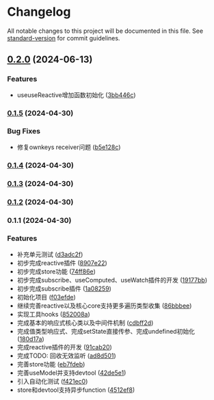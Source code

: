 # Changelog

All notable changes to this project will be documented in this file. See [standard-version](https://github.com/conventional-changelog/standard-version) for commit guidelines.

## [0.2.0](https://github.com/enforcer-squad/rex/compare/v0.1.5...v0.2.0) (2024-06-13)


### Features

* useuseReactive增加函数初始化 ([3bb446c](https://github.com/enforcer-squad/rex/commit/3bb446c8ac2d1d846e63425128bcac58574fe461))

### [0.1.5](https://github.com/enforcer-squad/rex/compare/v0.1.4...v0.1.5) (2024-04-30)


### Bug Fixes

* 修复ownkeys receiver问题 ([b5e128c](https://github.com/enforcer-squad/rex/commit/b5e128cdf0b2f6aed95ed5a8faf37f846a5c85cb))

### [0.1.4](https://github.com/enforcer-squad/rex/compare/v0.1.3...v0.1.4) (2024-04-30)

### [0.1.3](https://github.com/enforcer-squad/rex/compare/v0.1.2...v0.1.3) (2024-04-30)

### [0.1.2](https://enforcer/enforcer-squad/rex/compare/v0.1.1...v0.1.2) (2024-04-30)

### 0.1.1 (2024-04-30)


### Features

* 补充单元测试 ([d3adc2f](https://enforcer/enforcer-squad/rex/commit/d3adc2f54c1fec3a3f88c16cddd5799458851275))
* 初步完成reactive插件 ([8907e22](https://enforcer/enforcer-squad/rex/commit/8907e228cf2974785274d7b457c17b28f7dabb09))
* 初步完成store功能 ([74ff86e](https://enforcer/enforcer-squad/rex/commit/74ff86e6858e1dacc6e6b966044743d9f2f412a8))
* 初步完成subscribe、useComputed、useWatch插件的开发 ([19177bb](https://enforcer/enforcer-squad/rex/commit/19177bb4039c9ed022d98741299b09b0414b70f1))
* 初步完成subscribe插件 ([1a08259](https://enforcer/enforcer-squad/rex/commit/1a0825989f227c71de9eacb1978cd605c01a8793))
* 初始化项目 ([f03efde](https://enforcer/enforcer-squad/rex/commit/f03efde007f0cd0c92b62f6ca977929ff4f4b344))
* 继续完善reactive以及核心core支持更多遍历类型收集 ([86bbbee](https://enforcer/enforcer-squad/rex/commit/86bbbeefec114ec5c2d93c04f0e86276b402e5d8))
* 实现工具hooks ([852008a](https://enforcer/enforcer-squad/rex/commit/852008a8591fba538b4171dac1c0796408ce457b))
* 完成基本的响应式核心类以及中间件机制 ([cdbff2d](https://enforcer/enforcer-squad/rex/commit/cdbff2da82cd51fcf852a251db90612877d20a40))
* 完成值类型响应式、完成setState直接传参、完成undefined初始化 ([180d17a](https://enforcer/enforcer-squad/rex/commit/180d17aaa3172195c471156542a03c63d92e3307))
* 完成reactive插件的开发 ([91cab20](https://enforcer/enforcer-squad/rex/commit/91cab20108d732189fbca53c6bfce83d956f87a1))
* 完成TODO: 回收无效监听 ([ad8d501](https://enforcer/enforcer-squad/rex/commit/ad8d5016571920ce6950371bf117cdd456b29fc5))
* 完善store功能 ([eb7fdeb](https://enforcer/enforcer-squad/rex/commit/eb7fdeb4b1538a885b068cf8e52224ea390ba93d))
* 完善useModel并支持devtool ([42de5e1](https://enforcer/enforcer-squad/rex/commit/42de5e1f113a4254719baae3a9a2a43640dd57cd))
* 引入自动化测试 ([f421ec0](https://enforcer/enforcer-squad/rex/commit/f421ec00423b01e2bb41362df0abc886f5a93237))
* store和devtool支持异步function ([4512ef8](https://enforcer/enforcer-squad/rex/commit/4512ef8eed3418da9ba7e3a9dfe7ec250790bc44))
